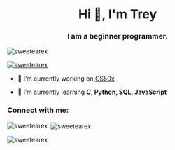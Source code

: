 <h1 align="center">Hi 👋, I'm Trey</h1>
<h3 align="center">I am a beginner programmer.</h3>

<p align="left"> <img src="https://komarev.com/ghpvc/?username=sweetearex&label=Profile%20views&color=0e75b6&style=flat" alt="sweetearex" /> </p>

<p align="left"> <a href="https://github.com/ryo-ma/github-profile-trophy"><img src="https://github-profile-trophy.vercel.app/?username=sweetearex" alt="sweetearex" /></a> </p>

- 🔭 I’m currently working on [CS50x](https://cs50.harvard.edu/x/2024/)

- 🌱 I’m currently learning **C, Python, SQL, JavaScript**

<h3 align="left">Connect with me:</h3>
<p align="left">
</p>

<p><img align="left" src="https://github-readme-stats.vercel.app/api/top-langs?username=sweetearex&show_icons=true&locale=en&layout=compact" alt="sweetearex" /></p>

<p>&nbsp;<img align="center" src="https://github-readme-stats.vercel.app/api?username=sweetearex&show_icons=true&locale=en" alt="sweetearex" /></p>

<p><img align="center" src="https://github-readme-streak-stats.herokuapp.com/?user=sweetearex&" alt="sweetearex" /></p>

